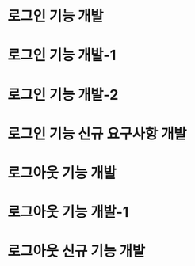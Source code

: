 # 로그인 기능 개발
# 로그인 기능 개발-1
# 로그인 기능 개발-2

# 로그인 기능 신규 요구사항 개발
# 로그아웃 기능 개발
# 로그아웃 기능 개발-1

# 로그아웃 신규 기능 개발